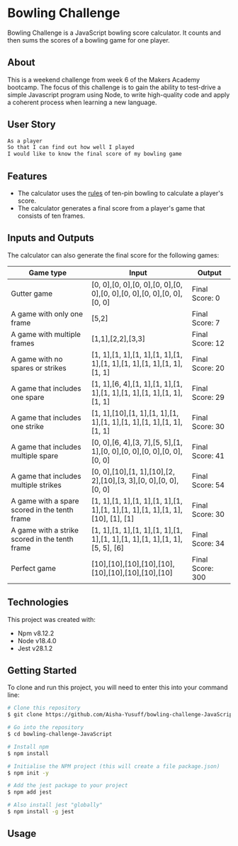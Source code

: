 # Bowling Challenge

Bowling Challenge is a JavaScript bowling score calculator. It counts and then sums the scores of a bowling game for one player.

## About

This is a weekend challenge from week 6 of the Makers Academy bootcamp. The focus of this challenge is to gain the ability to test-drive a simple Javascript program using Node, to write high-quality code and apply a coherent process when learning a new language.

## User Story

```bash
As a player
So that I can find out how well I played
I would like to know the final score of my bowling game
```

## Features

- The calculator uses the [rules](https://www.myactivesg.com/sports/bowling/how-to-play/bowling-rules/how-are-points-determined-in-bowling) of ten-pin bowling to calculate a player's score.
- The calculator generates a final score from a player's game that consists of ten frames.

## Inputs and Outputs

The calculator can also generate the final score for the following games:

| Game type                                      | Input                                                                         | Output           |
| ---------------------------------------------- | ----------------------------------------------------------------------------- | ---------------- |
| Gutter game                                    | [0, 0],[0, 0],[0, 0],[0, 0],[0, 0],[0, 0],[0, 0],[0, 0],[0, 0],[0, 0]         | Final Score: 0   |
| A game with only one frame                     | [5,2]                                                                         | Final Score: 7   |
| A game with multiple frames                    | [1,1],[2,2],[3,3]                                                             | Final Score: 12  |
| A game with no spares or strikes               | [1, 1],[1, 1],[1, 1],[1, 1],[1, 1],[1, 1],[1, 1],[1, 1],[1, 1],[1, 1]         | Final Score: 20  |
| A game that includes one spare                 | [1, 1],[6, 4],[1, 1],[1, 1],[1, 1],[1, 1],[1, 1],[1, 1],[1, 1],[1, 1]         | Final Score: 29  |
| A game that includes one strike                | [1, 1],[10],[1, 1],[1, 1],[1, 1],[1, 1],[1, 1],[1, 1],[1, 1],[1, 1]           | Final Score: 30  |
| A game that includes multiple spare            | [0, 0],[6, 4],[3, 7],[5, 5],[1, 1],[0, 0],[0, 0],[0, 0],[0, 0],[0, 0]         | Final Score: 41  |
| A game that includes multiple strikes          | [0, 0],[10],[1, 1],[10],[2, 2],[10],[3, 3],[0, 0],[0, 0],[0, 0]               | Final Score: 54  |
| A game with a spare scored in the tenth frame  | [1, 1],[1, 1],[1, 1],[1, 1],[1, 1],[1, 1],[1, 1],[1, 1],[1, 1],[10], [1], [1] | Final Score: 30  |
| A game with a strike scored in the tenth frame | [1, 1],[1, 1],[1, 1],[1, 1],[1, 1],[1, 1],[1, 1],[1, 1],[1, 1],[5, 5], [6]    | Final Score: 34  |
| Perfect game                                   | [10],[10],[10],[10],[10],[10],[10],[10],[10],[10]                             | Final Score: 300 |

## Technologies

This project was created with:

- Npm v8.12.2
- Node v18.4.0
- Jest v28.1.2

## Getting Started

To clone and run this project, you will need to enter this into your command line:

```bash
# Clone this repository
$ git clone https://github.com/Aisha-Yusuff/bowling-challenge-JavaScript.git

# Go into the repository
$ cd bowling-challenge-JavaScript

# Install npm
$ npm install

# Initialise the NPM project (this will create a file package.json)
$ npm init -y

# Add the jest package to your project
$ npm add jest

# Also install jest "globally"
$ npm install -g jest
```

## Usage

